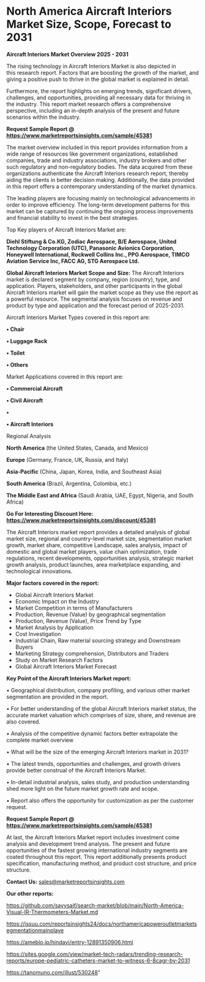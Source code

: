 # North America  Aircraft Interiors Market Size, Scope, Forecast to 2031

<Strong> Aircraft Interiors Market Overview 2025 - 2031</strong>

The rising technology in Aircraft Interiors Market is also depicted in this research report. Factors that are boosting the growth of the market, and giving a positive push to thrive in the global market is explained in detail.

Furthermore, the report highlights on emerging trends, significant drivers, challenges, and opportunities, providing all necessary data for thriving in the industry. This report market research offers a comprehensive perspective, including an in-depth analysis of the present and future scenarios within the industry.

<strong>Request Sample Report @ <a href=https://www.marketreportsinsights.com/sample/45381>https://www.marketreportsinsights.com/sample/45381</a></strong>

The market overview included in this report provides information from a wide range of resources like government organizations, established companies, trade and industry associations, industry brokers and other such regulatory and non-regulatory bodies. The data acquired from these organizations authenticate the Aircraft Interiors research report, thereby aiding the clients in better decision making. Additionally, the data provided in this report offers a contemporary understanding of the market dynamics.

The leading players are focusing mainly on technological advancements in order to improve efficiency. The long-term development patterns for this market can be captured by continuing the ongoing process improvements and financial stability to invest in the best strategies.

Top Key players of Aircraft Interiors Market are:

<strong>Diehl Stiftung & Co.KG, Zodiac Aerospace, B/E Aerospace, United Technology Corporation (UTC), Panasonic Avionics Corporation, Honeywell International, Rockwell Collins Inc., PPG Aerospace, TIMCO Aviation Service Inc, FACC AG, STG Aerospace Ltd.</strong>

<strong><b>Global Aircraft Interiors Market Scope and Size:</b></strong>
The Aircraft Interiors market is declared segment by company, region (country), type, and application. Players, stakeholders, and other participants in the global Aircraft Interiors market will gain the market scope as they use the report as a powerful resource. The segmental analysis focuses on revenue and product by type and application and the forecast period of 2025-2031.

Aircraft Interiors Market Types covered in this report are:

<strong>•  Chair

•  Luggage Rack

•  Toilet

•  Others</strong>

Market Applications covered in this report are:

<strong>•  Commercial Aircraft

•  Civil Aircraft

•  

•  Aircraft Interiors</strong> 

Regional Analysis

<strong>North America</strong> (the United States, Canada, and Mexico)

<strong>Europe</strong> (Germany, France, UK, Russia, and Italy)

<strong>Asia-Pacific</strong> (China, Japan, Korea, India, and Southeast Asia)

<strong>South America</strong> (Brazil, Argentina, Colombia, etc.)

<strong>The Middle East and Africa</strong> (Saudi Arabia, UAE, Egypt, Nigeria, and South Africa)

<strong>Go For Interesting Discount Here: <a href=https://www.marketreportsinsights.com/discount/45381>https://www.marketreportsinsights.com/discount/45381</a></strong>

The Aircraft Interiors market report provides a detailed analysis of global market size, regional and country-level market size, segmentation market growth, market share, competitive Landscape, sales analysis, impact of domestic and global market players, value chain optimization, trade regulations, recent developments, opportunities analysis, strategic market growth analysis, product launches, area marketplace expanding, and technological innovations.

<strong><b>Major factors covered in the report:</b></strong>
<ul>
  <li>Global Aircraft Interiors Market </li>
  <li>Economic Impact on the Industry</li>
  <li>Market Competition in terms of Manufacturers</li>
  <li>Production, Revenue (Value) by geographical segmentation</li>
  <li>Production, Revenue (Value), Price Trend by Type</li>
  <li>Market Analysis by Application</li>
  <li>Cost Investigation</li>
  <li>Industrial Chain, Raw material sourcing strategy and Downstream Buyers</li>
  <li>Marketing Strategy comprehension, Distributors and Traders</li>
  <li>Study on Market Research Factors</li>
  <li>Global Aircraft Interiors Market Forecast</li>
</ul>

<strong><b>Key Point of the Aircraft Interiors Market report:</b></strong>

• Geographical distribution, company profiling, and various other market segmentation are provided in the report.

• For better understanding of the global Aircraft Interiors market status, the accurate market valuation which comprises of size, share, and revenue are also covered.

• Analysis of the competitive dynamic factors better extrapolate the complete market overview

• What will be the size of the emerging Aircraft Interiors market in 2031?

• The latest trends, opportunities and challenges, and growth drivers provide better construal of the Aircraft Interiors Market.

• In-detail industrial analysis, sales study, and production understanding shed more light on the future market growth rate and scope.

• Report also offers the opportunity for customization as per the customer request.

<strong>Request Sample Report @ <a href=https://www.marketreportsinsights.com/sample/45381>https://www.marketreportsinsights.com/sample/45381</a></strong>

At last, the Aircraft Interiors Market report includes investment come analysis and development trend analysis. The present and future opportunities of the fastest growing international industry segments are coated throughout this report. This report additionally presents product specification, manufacturing method, and product cost structure, and price structure.

<strong>Contact Us:</strong>
sales@marketreportsinsights.com

<strong>Our other reports:</strong>

<a href=https://github.com/sayysaif/search-market/blob/main/North-America-Visual-IR-Thermometers-Market.md>https://github.com/sayysaif/search-market/blob/main/North-America-Visual-IR-Thermometers-Market.md</a>

<a href=https://issuu.com/reportsinsights24/docs/northamericapoweroutletmarketsegmentationmainplaye>https://issuu.com/reportsinsights24/docs/northamericapoweroutletmarketsegmentationmainplaye</a>

<a href=https://ameblo.jp/hindavi/entry-12891350906.html>https://ameblo.jp/hindavi/entry-12891350906.html</a>

<a href=https://sites.google.com/view/market-tech-radars/trending-research-reports/europe-pediatric-catheters-market-to-witness-6-8cagr-by-2031>https://sites.google.com/view/market-tech-radars/trending-research-reports/europe-pediatric-catheters-market-to-witness-6-8cagr-by-2031</a>

<a href=https://tanomuno.com/illust/530248>https://tanomuno.com/illust/530248</a>"
